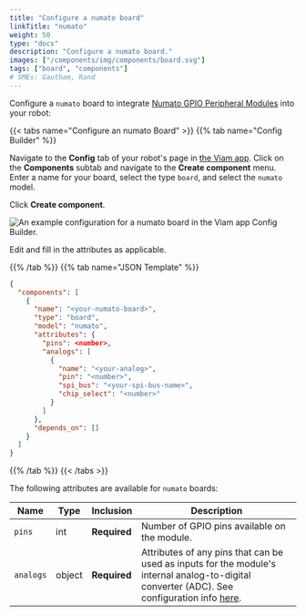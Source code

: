 ```yaml
---
title: "Configure a numato board"
linkTitle: "numato"
weight: 50
type: "docs"
description: "Configure a numato board."
images: ["/components/img/components/board.svg"]
tags: ["board", "components"]
# SMEs: Gautham, Rand
---
```


<!-- TODO: section on why configuring this one WITH another board is necessary & why the module is useful. -->
Configure a `numato` board to integrate [Numato GPIO Peripheral Modules](https://numato.com/product-category/automation/gpio-modules/) into your robot:

{{< tabs name="Configure an numato Board" >}}
{{% tab name="Config Builder" %}}

Navigate to the **Config** tab of your robot's page in [the Viam app](https://app.viam.com).
Click on the **Components** subtab and navigate to the **Create component** menu.
Enter a name for your board, select the type `board`, and select the `numato` model.

Click **Create component**.

![An example configuration for a numato board in the Viam app Config Builder.](../img/numato-ui-config.png)

Edit and fill in the attributes as applicable.

{{% /tab %}}
{{% tab name="JSON Template" %}}

```json {class="line-numbers linkable-line-numbers"}
{
  "components": [
    {
      "name": "<your-numato-board>",
      "type": "board",
      "model": "numato",
      "attributes": {
        "pins": <number>,
        "analogs": [
          {
            "name": "<your-analog>",
            "pin": "<number>",
            "spi_bus": "<your-spi-bus-name>",
            "chip_select": "<number>"
          }
        ]
      },
      "depends_on": []
    }
  ]
}
```

{{% /tab %}}
{{< /tabs >}}

The following attributes are available for `numato` boards:

| Name | Type | Inclusion | Description |
| ---- | ---- | --------- | ----------- |
| `pins` | int | **Required** | Number of GPIO pins available on the module. |
| `analogs` | object | **Required** | Attributes of any pins that can be used as inputs for the module's internal analog-to-digital converter (ADC). See configuration info [here](/components/board/#analogs). |
<!-- I think these are available but I need to confirm
| `digital_interrupts` | object | Optional | Pin and name of any digital interrupts. See configuration info [here](/components/board/#digital-interrupts). |
| `spis` | object | Optional | Any Serial Peripheral Interface (SPI) chip select bus pins' index and name. See configuration info [here](/components/board/#spi-buses). |
| `i2cs` | object | Optional | Any Inter Integrated Circuit (I2C) bus pins' index and name. See configuration info [here](/components/board/#i2cs). | -->
